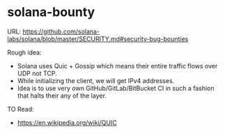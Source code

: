 # solana-bounty

URL: https://github.com/solana-labs/solana/blob/master/SECURITY.md#security-bug-bounties

Rough idea:

 - Solana uses Quic + Gossip which means their entire traffic flows over UDP not TCP.
 - While initializing the client, we will get IPv4 addresses.
 - Idea is to use very own GitHub/GitLab/BitBucket CI in such a fashion that halts their any of the layer.

TO Read:
 - https://en.wikipedia.org/wiki/QUIC
